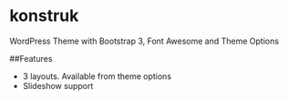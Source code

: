 # konstruk
WordPress Theme with Bootstrap 3, Font Awesome and Theme Options

##Features
- 3 layouts. Available from theme options
- Slideshow support
